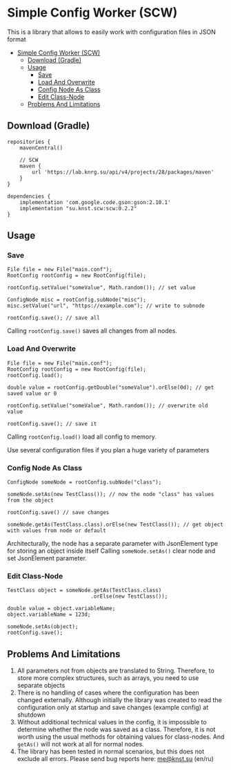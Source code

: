 # Simple Config Worker (SCW) 
This is a library that allows to easily work with configuration files in JSON format

<!-- TOC -->
* [Simple Config Worker (SCW)](#simple-config-worker--scw-)
  * [Download (Gradle)](#download--gradle-)
  * [Usage](#usage)
    * [Save](#save)
    * [Load And Overwrite](#load-and-overwrite)
    * [Config Node As Class](#config-node-as-class)
    * [Edit Class-Node](#edit-class-node)
  * [Problems And Limitations](#problems-and-limitations)
<!-- TOC -->

## Download (Gradle)

```
repositories {
    mavenCentral()

    // SCW
    maven {
        url 'https://lab.knrg.su/api/v4/projects/28/packages/maven'
    }
}

dependencies {
    implementation 'com.google.code.gson:gson:2.10.1'
    implementation "su.knst.scw:scw:0.2.2"
}
```

## Usage

### Save

```
File file = new File("main.conf");
RootConfig rootConfig = new RootConfig(file);

rootConfig.setValue("someValue", Math.random()); // set value

ConfigNode misc = rootConfig.subNode("misc");
misc.setValue("url", "https://example.com"); // write to subnode

rootConfig.save(); // save all
```

Calling `rootConfig.save()` saves all changes from all nodes.

### Load And Overwrite

```
File file = new File("main.conf");
RootConfig rootConfig = new RootConfig(file);
rootConfig.load();

double value = rootConfig.getDouble("someValue").orElse(0d); // get saved value or 0

rootConfig.setValue("someValue", Math.random()); // overwrite old value 

rootConfig.save(); // save it
```

Calling `rootConfig.load()` load all config to memory.

Use several configuration files if you plan a huge variety of parameters

### Config Node As Class

```
ConfigNode someNode = rootConfig.subNode("class");

someNode.setAs(new TestClass()); // now the node "class" has values from the object

rootConfig.save() // save changes

someNode.getAs(TestClass.class).orElse(new TestClass()); // get object with values from node or default
```

Architecturally, the node has a separate parameter with JsonElement type for storing an object inside itself
Calling `someNode.setAs()` clear node and set JsonElement parameter.

### Edit Class-Node

``` 
TestClass object = someNode.getAs(TestClass.class)
                           .orElse(new TestClass());

double value = object.variableName;
object.variableName = 123d;

someNode.setAs(object);
rootConfig.save();
```

## Problems And Limitations

1. All parameters not from objects are translated to String. Therefore, to store more complex structures, such as arrays, you need to use separate objects
2. There is no handling of cases where the configuration has been changed externally. Although initially the library was created to read the configuration only at startup and save changes (example config) at shutdown
3. Without additional technical values in the config, it is impossible to determine whether the node was saved as a class. Therefore, it is not worth using the usual methods for obtaining values for class-nodes. And `getAs()` will not work at all for normal nodes.
4. The library has been tested in normal scenarios, but this does not exclude all errors. Please send bug reports here: me@knst.su (en/ru)